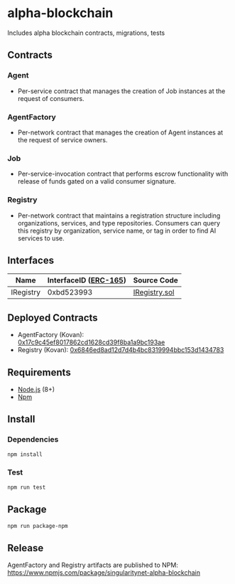 # alpha-blockchain
Includes alpha blockchain contracts, migrations, tests

## Contracts

### Agent
* Per-service contract that manages the creation of Job instances at the request of consumers.

### AgentFactory
* Per-network contract that manages the creation of Agent instances at the request of service owners.

### Job
* Per-service-invocation contract that performs escrow functionality with release of funds gated on a valid consumer signature.

### Registry
* Per-network contract that maintains a registration structure including organizations, services, and type repositories. Consumers can query this registry by organization, service name, or tag in order to find AI services to use.

## Interfaces

| Name      | InterfaceID ([ERC-165](https://eips.ethereum.org/EIPS/eip-165)) | Source Code                              |
|-----------|-----------------------------------------------------------------|------------------------------------------|
| IRegistry | 0xbd523993                                                      | [IRegistry.sol](contracts/IRegistry.sol) |

## Deployed Contracts
* AgentFactory (Kovan): [0x17c9c45ef8017862cd1628cd39f8ba1a9bc193ae](https://kovan.etherscan.io/address/0x17c9c45ef8017862cd1628cd39f8ba1a9bc193ae)
* Registry (Kovan): [0x6846ed8ad12d7d4b4bc8319994bbc153d1434783](https://kovan.etherscan.io/address/0x6846ed8ad12d7d4b4bc8319994bbc153d1434783)

## Requirements
* [Node.js](https://github.com/nodejs/node) (8+)
* [Npm](https://www.npmjs.com/package/npm)

## Install

### Dependencies
```bash
npm install
```

### Test 
```bash
npm run test
```

## Package
```bash
npm run package-npm
```

## Release
AgentFactory and Registry artifacts are published to NPM: https://www.npmjs.com/package/singularitynet-alpha-blockchain
